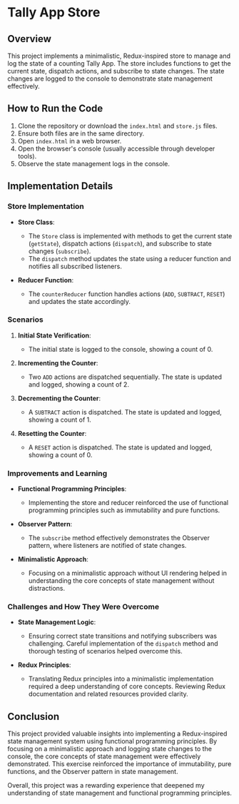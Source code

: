 # Tally App Store

## Overview

This project implements a minimalistic, Redux-inspired store to manage and log the state of a counting Tally App. The store includes functions to get the current state, dispatch actions, and subscribe to state changes. The state changes are logged to the console to demonstrate state management effectively.

## How to Run the Code

1. Clone the repository or download the `index.html` and `store.js` files.
2. Ensure both files are in the same directory.
3. Open `index.html` in a web browser.
4. Open the browser's console (usually accessible through developer tools).
5. Observe the state management logs in the console.

## Implementation Details

### Store Implementation

- **Store Class**:

  - The `Store` class is implemented with methods to get the current state (`getState`), dispatch actions (`dispatch`), and subscribe to state changes (`subscribe`).
  - The `dispatch` method updates the state using a reducer function and notifies all subscribed listeners.

- **Reducer Function**:
  - The `counterReducer` function handles actions (`ADD`, `SUBTRACT`, `RESET`) and updates the state accordingly.

### Scenarios

1. **Initial State Verification**:

   - The initial state is logged to the console, showing a count of 0.

2. **Incrementing the Counter**:

   - Two `ADD` actions are dispatched sequentially. The state is updated and logged, showing a count of 2.

3. **Decrementing the Counter**:

   - A `SUBTRACT` action is dispatched. The state is updated and logged, showing a count of 1.

4. **Resetting the Counter**:
   - A `RESET` action is dispatched. The state is updated and logged, showing a count of 0.

### Improvements and Learning

- **Functional Programming Principles**:

  - Implementing the store and reducer reinforced the use of functional programming principles such as immutability and pure functions.

- **Observer Pattern**:

  - The `subscribe` method effectively demonstrates the Observer pattern, where listeners are notified of state changes.

- **Minimalistic Approach**:
  - Focusing on a minimalistic approach without UI rendering helped in understanding the core concepts of state management without distractions.

### Challenges and How They Were Overcome

- **State Management Logic**:

  - Ensuring correct state transitions and notifying subscribers was challenging. Careful implementation of the `dispatch` method and thorough testing of scenarios helped overcome this.

- **Redux Principles**:
  - Translating Redux principles into a minimalistic implementation required a deep understanding of core concepts. Reviewing Redux documentation and related resources provided clarity.

## Conclusion

This project provided valuable insights into implementing a Redux-inspired state management system using functional programming principles. By focusing on a minimalistic approach and logging state changes to the console, the core concepts of state management were effectively demonstrated. This exercise reinforced the importance of immutability, pure functions, and the Observer pattern in state management.

Overall, this project was a rewarding experience that deepened my understanding of state management and functional programming principles.
